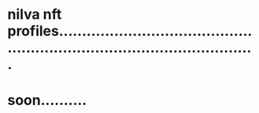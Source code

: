 # nilva nft profiles................................................................................................
# soon..........
